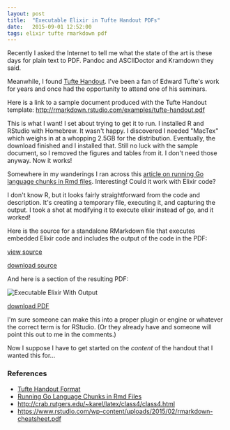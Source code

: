 ```yaml
---
layout: post
title:  "Executable Elixir in Tufte Handout PDFs"
date:   2015-09-01 12:52:00
tags: elixir tufte rmarkdown pdf
---
```


Recently I asked the Internet to tell me what the state of the art is these days for plain text to PDF.  Pandoc and ASCIIDoctor and Kramdown they said.

Meanwhile, I found [Tufte Handout][tufte-handout].  I've been a fan of Edward Tufte's work for years and once had the opportunity to attend one of his seminars.

Here is a link to a sample document produced with the Tufte Handout template: <http://rmarkdown.rstudio.com/examples/tufte-handout.pdf>

This is what I want! I set about trying to get it to run. I installed R and RStudio with Homebrew.  It wasn't happy.  I discovered I needed "MacTex" which weighs in at a whopping 2.5GB for the distribution.  Eventually, the download finished and I installed that.  Still no luck with the sample document, so I removed the figures and tables from it. I don't need those anyway. Now it works!

Somewhere in my wanderings I ran across this [article on running Go language chunks in Rmd files][go-rmd].  Interesting!  Could it work with Elixir code?

I don't know R, but it looks fairly straightforward from the code and description.  It's creating a temporary file, executing it, and capturing the output.  I took a shot at modifying it to execute elixir instead of go, and it worked!

Here is the source for a standalone RMarkdown file that executes embedded Elixir code and includes the output of the code in the PDF:

[view source](https://gist.github.com/wsmoak/f5fd090df809e87a13fb)

[download source](/images/2015/09/Example.Rmd)

And here is a section of the resulting PDF:

![Executable Elixir With Output](/images/2015/09/elixir-and-output-in-tufte-handout.png)

[download PDF](/images/2015/09/Example.pdf)

I'm sure someone can make this into a proper plugin or engine or whatever the correct term is for RStudio.  (Or they already have and someone will point this out to me in the comments.)

Now I suppose I have to get started on the *content* of the handout that I wanted this for...

### References

* [Tufte Handout Format][tufte-handout]
* [Running Go Language Chunks in Rmd Files][go-rmd]
* <http://crab.rutgers.edu/~karel/latex/class4/class4.html>
* <https://www.rstudio.com/wp-content/uploads/2015/02/rmarkdown-cheatsheet.pdf>

[go-rmd]: http://www.r-bloggers.com/running-go-language-chunks-in-r-markdown-rmd-files/

[tufte-handout]: http://rmarkdown.rstudio.com/tufte_handout_format.html
